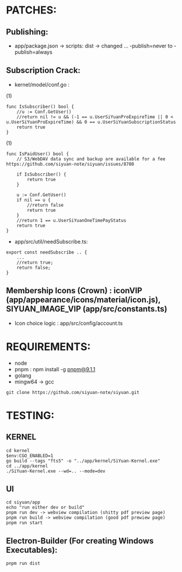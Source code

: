 # PATCHES: 

## Publishing:

- app/package.json -> scripts: dist -> changed ... -publish=never to -publish=always

## Subscription Crack:

- kernel/model/conf.go :

(1)
```
func IsSubscriber() bool {
	//u := Conf.GetUser()
	//return nil != u && (-1 == u.UserSiYuanProExpireTime || 0 < u.UserSiYuanProExpireTime) && 0 == u.UserSiYuanSubscriptionStatus
	return true
}

```

(1)
```
func IsPaidUser() bool {
	// S3/WebDAV data sync and backup are available for a fee https://github.com/siyuan-note/siyuan/issues/8780

	if IsSubscriber() {
		return true
	}

	u := Conf.GetUser()
	if nil == u {
		//return false
		return true
	}
	//return 1 == u.UserSiYuanOneTimePayStatus
	return true
}
```

- app/src/util/needSubscribe.ts:

```
export const needSubscribe .. {
	...
	//return true;
	return false;
}
```

## Membership Icons (Crown) : iconVIP (app/appearance/icons/material/icon.js), SIYUAN_IMAGE_VIP (app/src/constants.ts)

- Icon choice logic : app/src/config/account.ts
 
# REQUIREMENTS:

- node
- pnpm : npm install -g pnpm@9.1.1
- golang
- mingw64 -> gcc

`git clone https://github.com/siyuan-note/siyuan.git`

# TESTING:

## KERNEL

```
cd kernel
$env:CGO_ENABLED=1
go build --tags "fts5" -o "../app/kernel/SiYuan-Kernel.exe"
cd ../app/kernel
./SiYuan-Kernel.exe --wd=.. --mode=dev
```

## UI

```
cd siyuan/app
echo "run either dev or build"
pnpm run dev -> webview compilation (shitty pdf preview page) 
pnpm run build -> webview compilation (good pdf prewiew page)
pnpm run start 
```  

## Electron-Builder (For creating Windows Executables):

```
pnpm run dist
```
